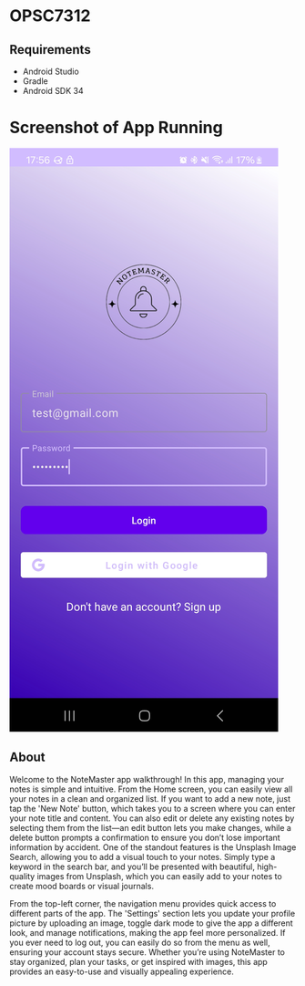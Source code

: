 # OPSC7312
## Requirements
- Android Studio
- Gradle
- Android SDK 34

# Screenshot of App Running
![Login](screenshot.jpg)

## About

Welcome to the NoteMaster app walkthrough! In this app, managing your notes is simple and intuitive. From the Home screen, you can easily view all your notes in a clean and organized list. If you want to add a new note, just tap the 'New Note' button, which takes you to a screen where you can enter your note title and content. You can also edit or delete any existing notes by selecting them from the list—an edit button lets you make changes, while a delete button prompts a confirmation to ensure you don’t lose important information by accident. One of the standout features is the Unsplash Image Search, allowing you to add a visual touch to your notes. Simply type a keyword in the search bar, and you’ll be presented with beautiful, high-quality images from Unsplash, which you can easily add to your notes to create mood boards or visual journals.

From the top-left corner, the navigation menu provides quick access to different parts of the app. The 'Settings' section lets you update your profile picture by uploading an image, toggle dark mode to give the app a different look, and manage notifications, making the app feel more personalized. If you ever need to log out, you can easily do so from the menu as well, ensuring your account stays secure. Whether you’re using NoteMaster to stay organized, plan your tasks, or get inspired with images, this app provides an easy-to-use and visually appealing experience.
